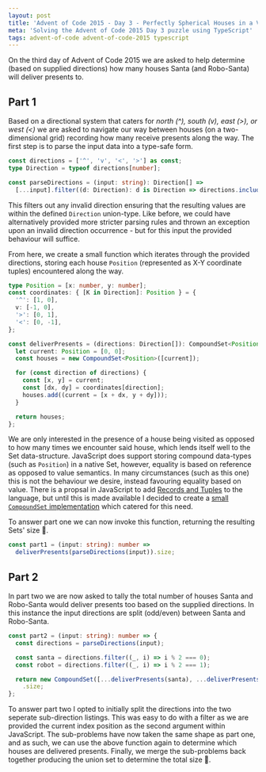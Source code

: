 ```yaml
---
layout: post
title: 'Advent of Code 2015 - Day 3 - Perfectly Spherical Houses in a Vacuum'
meta: 'Solving the Advent of Code 2015 Day 3 puzzle using TypeScript'
tags: advent-of-code advent-of-code-2015 typescript
---
```


On the third day of Advent of Code 2015 we are asked to help determine (based on supplied directions) how many houses Santa (and Robo-Santa) will deliver presents to.

<!--more-->

## Part 1

Based on a directional system that caters for _north (^), south (v), east (>), or west (<)_ we are asked to navigate our way between houses (on a two-dimensional grid) recording how many receive presents along the way.
The first step is to parse the input data into a type-safe form.

```typescript
const directions = ['^', 'v', '<', '>'] as const;
type Direction = typeof directions[number];

const parseDirections = (input: string): Direction[] =>
  [...input].filter((d: Direction): d is Direction => directions.includes(d));
```

This filters out any invalid direction ensuring that the resulting values are within the defined `Direction` union-type.
Like before, we could have alternatively provided more stricter parsing rules and thrown an exception upon an invalid direction occurrence - but for this input the provided behaviour will suffice.

From here, we create a small function which iterates through the provided directions, storing each house `Position` (represented as X-Y coordinate tuples) encountered along the way.

```typescript
type Position = [x: number, y: number];
const coordinates: { [K in Direction]: Position } = {
  '^': [1, 0],
  v: [-1, 0],
  '>': [0, 1],
  '<': [0, -1],
};

const deliverPresents = (directions: Direction[]): CompoundSet<Position> => {
  let current: Position = [0, 0];
  const houses = new CompoundSet<Position>([current]);

  for (const direction of directions) {
    const [x, y] = current;
    const [dx, dy] = coordinates[direction];
    houses.add((current = [x + dx, y + dy]));
  }

  return houses;
};
```

We are only interested in the presence of a house being visited as opposed to how many times we encounter said house, which lends itself well to the Set data-structure.
JavaScript does support storing compound data-types (such as `Position`) in a native Set, however, equality is based on reference as opposed to value semantics.
In many circumstances (such as this one) this is not the behaviour we desire, instead favouring equality based on value.
There is a propsal in JavaScript to add [Records and Tuples](https://github.com/tc39/proposal-record-tuple) to the language, but until this is made available I decided to create a [small `CompoundSet` implementation](https://eddmann.com/posts/implementing-a-compound-set-in-typescript/) which catered for this need.

To answer part one we can now invoke this function, returning the resulting Sets' size 🌟.

```typescript
const part1 = (input: string): number =>
  deliverPresents(parseDirections(input)).size;
```

## Part 2

In part two we are now asked to tally the total number of houses Santa and Robo-Santa would deliver presents too based on the supplied directions.
In this instance the input directions are split (odd/even) between Santa and Robo-Santa.

```typescript
const part2 = (input: string): number => {
  const directions = parseDirections(input);

  const santa = directions.filter((_, i) => i % 2 === 0);
  const robot = directions.filter((_, i) => i % 2 === 1);

  return new CompoundSet([...deliverPresents(santa), ...deliverPresents(robot)])
    .size;
};
```

To answer part two I opted to initially split the directions into the two seperate sub-direction listings.
This was easy to do with a filter as we are provided the current index position as the second argument within JavaScript.
The sub-problems have now taken the same shape as part one, and as such, we can use the above function again to determine which houses are delivered presents.
Finally, we merge the sub-problems back together producing the union set to determine the total size 🌟.
